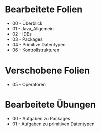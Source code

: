 # Bearbeitete Folien
* 00 - Überblick
* 01 - Java_Allgemein
* 02 - IDEs
* 03 - Packages
* 04 - Primitive Datentypen
* 06 - Kontrollstrukturen

# Verschobene Folien
* 05 - Operatoren

# Bearbeitete Übungen
* 00 - Aufgaben zu Packages
* 01 - Aufgaben zu primitiven Datentypen
